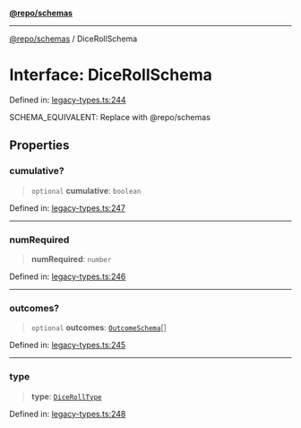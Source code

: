 [**@repo/schemas**](../README.md)

***

[@repo/schemas](../globals.md) / DiceRollSchema

# Interface: DiceRollSchema

Defined in: [legacy-types.ts:244](https://github.com/alexqguo/drinking-board-game-v3/blob/e685f3b5240058db25c494e5486105704e4feaf9/packages/schemas/src/legacy-types.ts#L244)

SCHEMA_EQUIVALENT: Replace with @repo/schemas

## Properties

### cumulative?

> `optional` **cumulative**: `boolean`

Defined in: [legacy-types.ts:247](https://github.com/alexqguo/drinking-board-game-v3/blob/e685f3b5240058db25c494e5486105704e4feaf9/packages/schemas/src/legacy-types.ts#L247)

***

### numRequired

> **numRequired**: `number`

Defined in: [legacy-types.ts:246](https://github.com/alexqguo/drinking-board-game-v3/blob/e685f3b5240058db25c494e5486105704e4feaf9/packages/schemas/src/legacy-types.ts#L246)

***

### outcomes?

> `optional` **outcomes**: [`OutcomeSchema`](OutcomeSchema.md)[]

Defined in: [legacy-types.ts:245](https://github.com/alexqguo/drinking-board-game-v3/blob/e685f3b5240058db25c494e5486105704e4feaf9/packages/schemas/src/legacy-types.ts#L245)

***

### type

> **type**: [`DiceRollType`](../enumerations/DiceRollType.md)

Defined in: [legacy-types.ts:248](https://github.com/alexqguo/drinking-board-game-v3/blob/e685f3b5240058db25c494e5486105704e4feaf9/packages/schemas/src/legacy-types.ts#L248)
